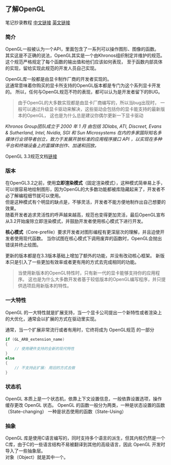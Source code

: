 ## 了解OpenGL

笔记抄录教程
[中文链接](https://learnopengl-cn.github.io/ "国外大佬的中文教程网站")
[英文链接](https://learnopengl.com/ "国外大佬的英文教程网站")


### 简介

OpenGL一般被认为一个API，里面包含了一系列可以操作图形、图像的函数。  
其实这是不正确的说法，OpenGL其实是一个由Khronos组织制定并维护的规范。
这个规范严格规定了每个函数的输出值和他们应该如何表现，
至于函数内部具体的实现，留给实现此规范的开发人员自己实现。

OpenGL库一般都是由显卡制作厂商的开发者实现的。  
这通常意味着你购买的显卡所支持的OpenGL版本都是专门为这个系列显卡开发的。
所以，任何与OpenGL规范不符的表现，都可以认为是开发者留下的BUG。

> 由于OpenGL的大多数实现都是由显卡厂商编写的，所以当bug出现时，
> 一般可以通过升级显卡驱动来解决，这些驱动会包括你的显卡能支持的最新版本的OpenGL，
> 这也是为什么总是建议你偶尔更新一下显卡驱动


*Khronos Group团队成立于 2000 年 1 月 由包括 3Dlabs, ATI, Discreet, Evans & Sutherland, Intel, Nvidia, SGI 和 Sun Microsystems 在内的多家国际知名多媒体行业领导者创立，致力于发展开放标准的应用程序接口 API ，以实现在多种平台和终端设备上的富媒体创作、加速和回放。*


OpenGL 3.3规范文档[链接](https://registry.khronos.org/OpenGL/specs/gl/glspec33.core.pdf)

### 版本

在OpenGL3.2之前，使用**立即渲染模式**（固定渲染模式），这种模式简单易上手，可以很容易地绘制图形，因为OpenGL的大多数功能都被库隐藏起来了，开发者不必了解编程细节就可以使用。  
但是这种模式有个明显的缺点是，不够灵活，开发者不能方便地制作出自己想要的效果。  
随着开发者追求灵活性的呼声越来越高，规范也变得更加灵活，最后OpenGL宣布从3.2开始废除立即渲染模式，并鼓励开发者使用核心模式下进行开发。  

**核心模式**（Core-prefile）要求开发者对图形编程有更深层次的理解，并且迫使开发者使用现代函数。
当你试图在核心模式下调用废弃的函数时，OpenGL会抛出错误并终止绘图。

更新的版本都是在3.3版本基础上增加了额外的功能，并没有改动核心框架。
新版本只是引入了一些更加有效率或者更有用的方式去完成相同的功能。

> 当使用新版本的OpenGL特性时，只有新一代的显卡能够支持你的应用程序。
> 这也是为什么大多数开发者基于较低版本的OpenGL编写程序，并只提供选项启用新版本的特性。


### 一大特性

OpenGL 的一大特性就是扩展支持，当一个显卡公司提出一个新特性或者渲染上的大优化，通常会以扩展的方式在驱动里实现。

通常，当一个扩展非常流行或者有用时，它终将成为 OpenGL规范 的一部分

~~~C#
if (GL_ARB_extension_name)
{
    // 使用硬件支持的全新的现代特性
}
else
{
    // 不支持此扩展: 用旧的方式去做
}
~~~

### 状态机

OpenGL 本质上是一个状态机，依靠上下文设置信息，一般依靠设置选项，操作缓存更改 OpenGL 状态。
OpenGL 的函数一般分为两类，一种是状态设置的函数（State-changing） 一种是状态使用的函数（State-Using）


### 抽象

OpenGL 库是使用C语言编写的，同时支持多个语言的派生，但其内核仍然是一个C库，由于C的一些语言结构不易被翻译到其他的高级语言，因此 OpenGL 开发时导入了一些抽象层。  
对象（Object）就是其中一个。





























